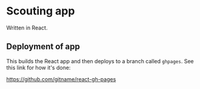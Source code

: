 # Scouting app

Written in React.

## Deployment of app

This builds the React app and then deploys to a branch
called `ghpages`. See this link for how it's done:

https://github.com/gitname/react-gh-pages


